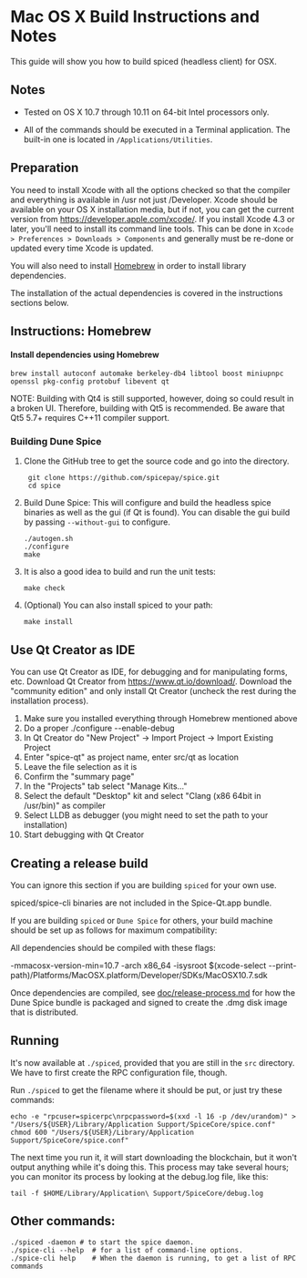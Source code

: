 Mac OS X Build Instructions and Notes
====================================
This guide will show you how to build spiced (headless client) for OSX.

Notes
-----

* Tested on OS X 10.7 through 10.11 on 64-bit Intel processors only.

* All of the commands should be executed in a Terminal application. The
built-in one is located in `/Applications/Utilities`.

Preparation
-----------

You need to install Xcode with all the options checked so that the compiler
and everything is available in /usr not just /Developer. Xcode should be
available on your OS X installation media, but if not, you can get the
current version from https://developer.apple.com/xcode/. If you install
Xcode 4.3 or later, you'll need to install its command line tools. This can
be done in `Xcode > Preferences > Downloads > Components` and generally must
be re-done or updated every time Xcode is updated.

You will also need to install [Homebrew](http://brew.sh) in order to install library
dependencies.

The installation of the actual dependencies is covered in the instructions
sections below.

Instructions: Homebrew
----------------------

#### Install dependencies using Homebrew

    brew install autoconf automake berkeley-db4 libtool boost miniupnpc openssl pkg-config protobuf libevent qt

NOTE: Building with Qt4 is still supported, however, doing so could result in a broken UI. Therefore, building with Qt5 is recommended. Be aware that Qt5 5.7+ requires C++11 compiler support.

### Building Dune Spice

1. Clone the GitHub tree to get the source code and go into the directory.

        git clone https://github.com/spicepay/spice.git
        cd spice

2.  Build Dune Spice:
    This will configure and build the headless spice binaries as well as the gui (if Qt is found).
    You can disable the gui build by passing `--without-gui` to configure.

        ./autogen.sh
        ./configure
        make

3.  It is also a good idea to build and run the unit tests:

        make check

4.  (Optional) You can also install spiced to your path:

        make install

Use Qt Creator as IDE
------------------------
You can use Qt Creator as IDE, for debugging and for manipulating forms, etc.
Download Qt Creator from https://www.qt.io/download/. Download the "community edition" and only install Qt Creator (uncheck the rest during the installation process).

1. Make sure you installed everything through Homebrew mentioned above
2. Do a proper ./configure --enable-debug
3. In Qt Creator do "New Project" -> Import Project -> Import Existing Project
4. Enter "spice-qt" as project name, enter src/qt as location
5. Leave the file selection as it is
6. Confirm the "summary page"
7. In the "Projects" tab select "Manage Kits..."
8. Select the default "Desktop" kit and select "Clang (x86 64bit in /usr/bin)" as compiler
9. Select LLDB as debugger (you might need to set the path to your installation)
10. Start debugging with Qt Creator

Creating a release build
------------------------
You can ignore this section if you are building `spiced` for your own use.

spiced/spice-cli binaries are not included in the Spice-Qt.app bundle.

If you are building `spiced` or `Dune Spice` for others, your build machine should be set up
as follows for maximum compatibility:

All dependencies should be compiled with these flags:

 -mmacosx-version-min=10.7
 -arch x86_64
 -isysroot $(xcode-select --print-path)/Platforms/MacOSX.platform/Developer/SDKs/MacOSX10.7.sdk

Once dependencies are compiled, see [doc/release-process.md](release-process.md) for how the Dune Spice
bundle is packaged and signed to create the .dmg disk image that is distributed.

Running
-------

It's now available at `./spiced`, provided that you are still in the `src`
directory. We have to first create the RPC configuration file, though.

Run `./spiced` to get the filename where it should be put, or just try these
commands:

    echo -e "rpcuser=spicerpc\nrpcpassword=$(xxd -l 16 -p /dev/urandom)" > "/Users/${USER}/Library/Application Support/SpiceCore/spice.conf"
    chmod 600 "/Users/${USER}/Library/Application Support/SpiceCore/spice.conf"

The next time you run it, it will start downloading the blockchain, but it won't
output anything while it's doing this. This process may take several hours;
you can monitor its process by looking at the debug.log file, like this:

    tail -f $HOME/Library/Application\ Support/SpiceCore/debug.log

Other commands:
-------

    ./spiced -daemon # to start the spice daemon.
    ./spice-cli --help  # for a list of command-line options.
    ./spice-cli help    # When the daemon is running, to get a list of RPC commands
